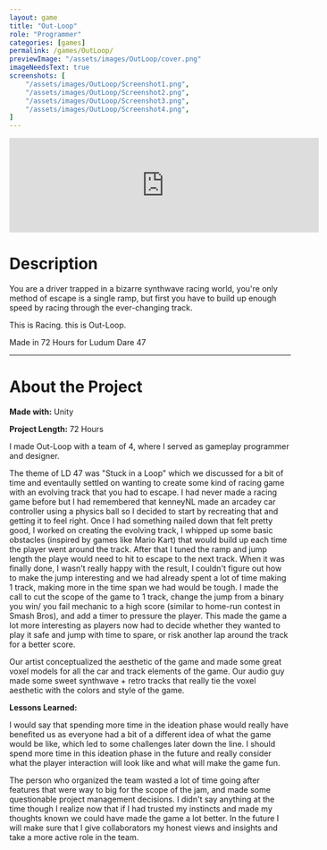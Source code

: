 ```yaml
---
layout: game
title: "Out-Loop"
role: "Programmer"
categories: [games]
permalink: /games/OutLoop/
previewImage: "/assets/images/OutLoop/cover.png"
imageNeedsText: true
screenshots: [
    "/assets/images/OutLoop/Screenshot1.png",
    "/assets/images/OutLoop/Screenshot2.png",
    "/assets/images/OutLoop/Screenshot3.png",
    "/assets/images/OutLoop/Screenshot4.png",
]
---
```

<div class="itch-container">
<iframe src="https://itch.io/embed/785113?border_width=2&amp;bg_color=fec2f7&amp;border_color=9f00c9" width="554" height="169" frameborder="0"><a href="https://jaideng123.itch.io/out-loop">Out-Loop by Jaiden Gerig</a></iframe>
</div>

# Description
You are a driver trapped in a bizarre synthwave racing world, you're only method of escape is a single ramp, but first you have to build up enough speed by racing through the ever-changing track.

This is Racing. this is Out-Loop.

Made in 72 Hours for Ludum Dare 47

---
# About the Project
**Made with:** Unity

**Project Length:** 72 Hours

I made Out-Loop with a team of 4, where I served as gameplay programmer and designer.

The theme of LD 47 was "Stuck in a Loop" which we discussed for a bit of time and eventaully settled on wanting to create some kind of racing game with an evolving track that you had to escape. I had never made a racing game before but I had remembered that kenneyNL made an arcadey car controller using a physics ball so I decided to start by recreating that and getting it to feel right. Once I had something nailed down that felt pretty good, I worked on creating the evolving track, I whipped up some basic obstacles (inspired by games like Mario Kart) that would build up each time the player went around the track. After that I tuned the ramp and jump length the playe would need to hit to escape to the next track. When it was finally done, I wasn't really happy with the result, I couldn't figure out how to make the jump interesting and we had already spent a lot of time making 1 track, making more in the time span we had would be tough. I made the call to cut the scope of the game to 1 track, change the jump from a binary you win/ you fail mechanic to a high score (similar to home-run contest in Smash Bros), and add a timer to pressure the player. This made the game a lot more interesting as players now had to decide whether they wanted to play it safe and jump with time to spare, or risk another lap around the track for a better score.

Our artist conceptualized the aesthetic of the game and made some great voxel models for all the car and track elements of the game. Our audio guy made some sweet synthwave + retro tracks that really tie the voxel aesthetic with the colors and style of the game.

**Lessons Learned:**

I would say that spending more time in the ideation phase would really have benefited us as everyone had a bit of a different idea of what the game would be like, which led to some challenges later down the line. I should spend more time in this ideation phase in the future and really consider what the player interaction will look like and what will make the game fun.

The person who organized the team wasted a lot of time going after features that were way to big for the scope of the jam, and made some questionable project management decisions. I didn't say anything at the time though I realize now that if I had trusted my instincts and made my thoughts known we could have made the game a lot better. In the future I will make sure that I give collaborators my honest views and insights and take a more active role in the team.


